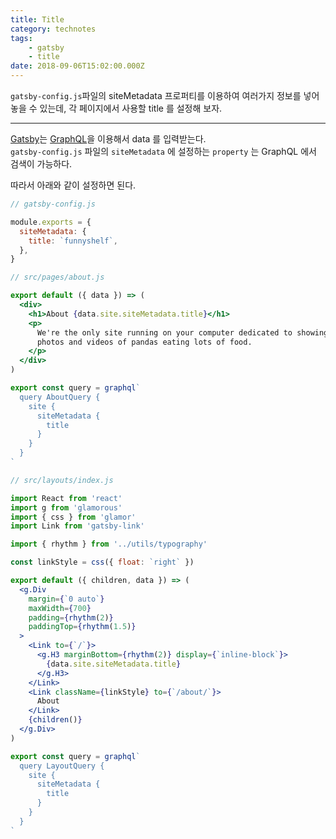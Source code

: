 ```yaml
---
title: Title
category: technotes
tags:
    - gatsby
    - title
date: 2018-09-06T15:02:00.000Z
---
```


`gatsby-config.js`파일의 siteMetadata 프로퍼티를 이용하여 여러가지 정보를 넣어놓을 수 있는데, 각 페이지에서 사용할 title 를 설정해 보자.

<!-- end -->

---

[Gatsby](https://www.gatsbyjs.org/)는 [GraphQL](https://graphql.org/)을 이용해서 data 를 입력받는다.  
`gatsby-config.js` 파일의 `siteMetadata` 에 설정하는 `property` 는 GraphQL 에서 검색이 가능하다.

따라서 아래와 같이 설정하면 된다.

```javascript
// gatsby-config.js

module.exports = {
  siteMetadata: {
    title: `funnyshelf`,
  },
}
```

```jsx
// src/pages/about.js

export default ({ data }) => (
  <div>
    <h1>About {data.site.siteMetadata.title}</h1>
    <p>
      We're the only site running on your computer dedicated to showing the best
      photos and videos of pandas eating lots of food.
    </p>
  </div>
)

export const query = graphql`
  query AboutQuery {
    site {
      siteMetadata {
        title
      }
    }
  }
`
```

```jsx
// src/layouts/index.js

import React from 'react'
import g from 'glamorous'
import { css } from 'glamor'
import Link from 'gatsby-link'

import { rhythm } from '../utils/typography'

const linkStyle = css({ float: `right` })

export default ({ children, data }) => (
  <g.Div
    margin={`0 auto`}
    maxWidth={700}
    padding={rhythm(2)}
    paddingTop={rhythm(1.5)}
  >
    <Link to={`/`}>
      <g.H3 marginBottom={rhythm(2)} display={`inline-block`}>
        {data.site.siteMetadata.title}
      </g.H3>
    </Link>
    <Link className={linkStyle} to={`/about/`}>
      About
    </Link>
    {children()}
  </g.Div>
)

export const query = graphql`
  query LayoutQuery {
    site {
      siteMetadata {
        title
      }
    }
  }
`
```
